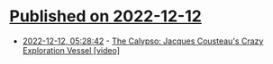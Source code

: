 # [Published on 2022-12-12](index.md)

* [2022-12-12, 05:28:42](https://news.ycombinator.com/item?id=33951218) - [The Calypso: Jacques Cousteau's Crazy Exploration Vessel [video]](https://www.youtube.com/watch?v=bKL1HTM0ij0)
